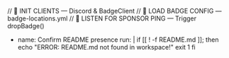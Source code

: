 // 🔮 INIT CLIENTS — Discord & BadgeClient
// 📜 LOAD BADGE CONFIG — badge-locations.yml
// 🧿 LISTEN FOR SPONSOR PING — Trigger dropBadge()
- name: Confirm README presence
  run: |
    if [[ ! -f README.md ]]; then
      echo "ERROR: README.md not found in workspace!"
      exit 1
    fi